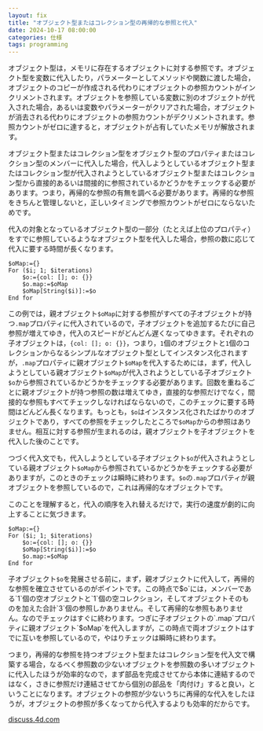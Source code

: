 ```yaml
---
layout: fix
title: "オブジェクト型またはコレクション型の再帰的な参照と代入"
date: 2024-10-17 08:00:00
categories: 仕様
tags: programming
---
```


オブジェクト型は，メモリに存在するオブジェクトに対する参照です。オブジェクト型を変数に代入したり，パラメーターとしてメソッドや関数に渡した場合，オブジェクトのコピーが作成される代わりにオブジェクトの参照カウントがインクリメントされます。オブジェクトを参照している変数に別のオブジェクトが代入された場合，あるいは変数やパラメーターがクリアされた場合，オブジェクトが消去される代わりにオブジェクトの参照カウントがデクリメントされます。参照カウントがゼロに達すると，オブジェクトが占有していたメモリが解放されます。

オブジェクト型またはコレクション型をオブジェクト型のプロパティまたはコレクション型のメンバーに代入した場合，代入しようとしているオブジェクト型またはコレクション型が代入されようとしているオブジェクト型またはコレクション型から直接的あるいは間接的に参照されているかどうかをチェックする必要があります。つまり，再帰的な参照の有無を調べる必要があります。再帰的な参照をきちんと管理しないと，正しいタイミングで参照カウントがゼロにならないためです。

代入の対象となっているオブジェクト型の一部分（たとえば上位のプロパティ）をすでに参照しているようなオブジェクト型を代入した場合，参照の数に応じて代入に要する時間が長くなります。

```4d
$oMap:={}
For ($i; 1; $iterations)
	$o:={col: []; o: {}}
	$o.map:=$oMap
	$oMap[String($i)]:=$o
End for
```

この例では，親オブジェクト`$oMap`に対する参照がすべての子オブジェクトが持つ`.map`プロパティに代入されているので，子オブジェクトを追加するたびに自己参照が増えてゆき，代入のスピードがどんどん遅くなってゆきます。それぞれの子オブジェクトは，`{col: []; o: {}}`，つまり，`1`個のオブジェクトと`1`個のコレクションからなるシンプルなオブジェクト型としてインスタンス化されますが，`.map`プロパティに親オブジェクト`$oMap`を代入するためには，まず，代入しようとしている親オブジェクト`$oMap`が代入されようとしている子オブジェクト`$o`から参照されているかどうかをチェックする必要があります。回数を重ねるごとに親オブジェクトが持つ参照の数は増えてゆき，直接的な参照だけでなく，間接的な参照もすべてチェックしなければならないので，このチェックに要する時間はどんどん長くなります。もっとも，`$o`はインスタンス化されたばかりのオブジェクトであり，すべての参照をチェックしたところで`$oMap`からの参照はありません。相互に対する参照が生まれるのは，親オブジェクトを子オブジェクトを代入した後のことです。

つづく代入文でも，代入しようとしている子オブジェクト`$o`が代入されようとしている親オブジェクト`$oMap`から参照されているかどうかをチェックする必要がありますが，このときのチェックは瞬時に終わります。`$o`の`.map`プロパティが親オブジェクトを参照しているので，これは再帰的なオブジェクトです。

このことを理解すると，代入の順序を入れ替えるだけで，実行の速度が劇的に向上することに気づきます。

```4d
$oMap:={}
For ($i; 1; $iterations)
	$o:={col: []; o: {}}
	$oMap[String($i)]:=$o
	$o.map:=$oMap
End for
```

子オブジェクト`$o`を発展させる前に，まず，親オブジェクトに代入して，再帰的な参照を確立させているのがポイントです。この時点で$o`には，メンバーである`1`個の空オブジェクトと`1`個の空コレクション，そしてオブジェクトそのものを加えた合計`3`個の参照しかありません。そして再帰的な参照もありません。なのでチェックはすぐに終わります。つぎに子オブジェクトの`.map`プロパティに親オブジェクト`$oMap`を代入しますが，この時点で両オブジェクトはすでに互いを参照しているので，やはりチェックは瞬時に終わります。

つまり，再帰的な参照を持つオブジェクト型またはコレクション型を代入文で構築する場合，なるべく参照数の少ないオブジェクトを参照数の多いオブジェクトに代入したほうが効率的なので，まず部品を完成させてから本体に連結するのではなく，さきに参照だけ連結させてから個別の部品を「肉付け」すると良い，ということになります。オブジェクトの参照が少ないうちに再帰的な代入をしたほうが，オブジェクトの参照が多くなってから代入するよりも効率的だからです。

<i class="fa fa-external-link" aria-hidden="true"></i> [discuss.4d.com](https://discuss.4d.com/t/aci0105124-extrem-slow-object-creation/32621/11)